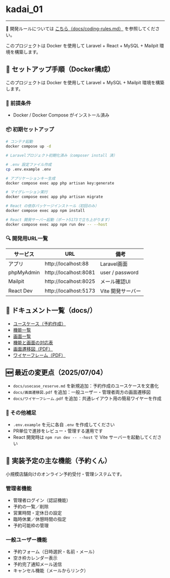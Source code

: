 # kadai_01

---

📘 開発ルールについては [こちら（docs/coding-rules.md）](docs/coding-rules.md) を参照してください。

このプロジェクトは Docker を使用して Laravel + React + MySQL + Mailpit 環境を構築します。

## 🚀 セットアップ手順（Docker構成）

このプロジェクトは Docker を使用して Laravel + MySQL + Mailpit 環境を構築します。

### 🔧 前提条件
- Docker / Docker Compose がインストール済み

### 📦 初期セットアップ

```bash
# コンテナ起動
docker compose up -d

# Laravelプロジェクト初期化済み（composer install 済）

# .env 設定ファイル作成
cp .env.example .env

# アプリケーションキー生成
docker compose exec app php artisan key:generate

# マイグレーション実行
docker compose exec app php artisan migrate

# React の依存パッケージインストール（初回のみ）
docker compose exec app npm install

# React 開発サーバー起動（ポート5173で立ち上がります）
docker compose exec app npm run dev -- --host
```

### 🔍 開発用URL一覧

| サービス     | URL                     | 備考            |
|--------------|--------------------------|-----------------|
| アプリ       | http://localhost:88     | Laravel画面     |
| phpMyAdmin   | http://localhost:8081   | user / password |
| Mailpit      | http://localhost:8025   | メール確認UI    |
| React Dev    | http://localhost:5173   | Vite 開発サーバー |

## 📄 ドキュメント一覧（docs/）

- [ユースケース（予約作成）](docs/usecase_reserve.md)
- [機能一覧](docs/function_list.md)
- [画面一覧](docs/screen_list.md)
- [機能と画面の対応表](docs/function_screen_map.md)
- [画面遷移図（PDF）](docs/画面遷移図.pdf)
- [ワイヤーフレーム（PDF）](docs/ワイヤーフレーム.pdf)

## 🆕 最近の変更点（2025/07/04）

- `docs/usecase_reserve.md` を新規追加：予約作成のユースケースを文書化
- `docs/画面遷移図.pdf` を追加：一般ユーザー・管理者両方の画面遷移図
- `docs/ワイヤーフレーム.pdf` を追加：共通レイアウト用の簡易ワイヤーを作成

### 🧾 その他補足

- `.env.example` を元に各自 `.env` を作成してください
- PR単位で進捗をレビュー・管理する運用です
- React 開発時は `npm run dev -- --host` で Vite サーバーを起動してください

## 🧩 実装予定の主な機能（予約くん）
小規模店舗向けのオンライン予約受付・管理システムです。

### 管理者機能
- 管理者ログイン（認証機能）
- 予約の一覧／削除
- 営業時間・定休日の設定
- 臨時休業／休憩時間の指定
- 予約可能枠の管理

### 一般ユーザー機能
- 予約フォーム（日時選択・名前・メール）
- 空き枠カレンダー表示
- 予約完了通知メール送信
- キャンセル機能（メールからリンク）